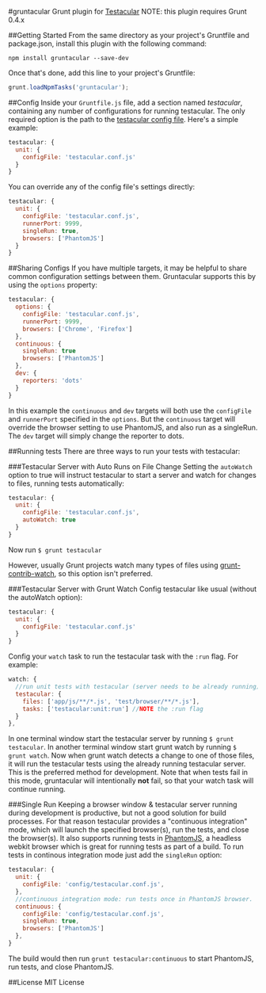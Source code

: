 #gruntacular
Grunt plugin for [Testacular](http://vojtajina.github.com/testacular/)
NOTE: this plugin requires Grunt 0.4.x

##Getting Started
From the same directory as your project's Gruntfile and package.json, install this plugin with the following command:

`npm install gruntacular --save-dev`

Once that's done, add this line to your project's Gruntfile:

```js
grunt.loadNpmTasks('gruntacular');
```

##Config
Inside your `Gruntfile.js` file, add a section named *testacular*, containing any number of configurations for running testacular. The only required option is the path to the [testacular config file](https://github.com/vojtajina/testacular/wiki/Configuration-File-Overview). Here's a simple example:

```js
testacular: {
  unit: {
    configFile: 'testacular.conf.js'
  }
}
```

You can override any of the config file's settings directly:

```js
testacular: {
  unit: {
    configFile: 'testacular.conf.js',
    runnerPort: 9999,
    singleRun: true,
    browsers: ['PhantomJS']
  }
}
```

##Sharing Configs
If you have multiple targets, it may be helpful to share common configuration settings between them. Gruntacular supports this by using the `options` property:

```js
testacular: {
  options: {
    configFile: 'testacular.conf.js',
    runnerPort: 9999,
    browsers: ['Chrome', 'Firefox']
  },
  continuous: {
    singleRun: true
    browsers: ['PhantomJS']
  },
  dev: {
    reporters: 'dots'
  }
}
```

In this example the `continuous` and `dev` targets will both use the `configFile` and `runnerPort` specified in the `options`. But the `continuous` target will override the browser setting to use PhantomJS, and also run as a singleRun. The `dev` target will simply change the reporter to dots.

##Running tests
There are three ways to run your tests with testacular:

###Testacular Server with Auto Runs on File Change
Setting the `autoWatch` option to true will instruct testacular to start a server and watch for changes to files, running tests automatically:

```js
testacular: {
  unit: {
    configFile: 'testacular.conf.js',
    autoWatch: true
  }
}
```
Now run `$ grunt testacular`

However, usually Grunt projects watch many types of files using [grunt-contrib-watch](https://github.com/gruntjs/grunt-contrib-watch), so this option isn't preferred. 

###Testacular Server with Grunt Watch
Config testacular like usual (without the autoWatch option):

```js
testacular: {
  unit: {
    configFile: 'testacular.conf.js'
  }
}
```

Config your `watch` task to run the testacular task with the `:run` flag. For example:

```js
watch: {
  //run unit tests with testacular (server needs to be already running)
  testacular: {
    files: ['app/js/**/*.js', 'test/browser/**/*.js'],
    tasks: ['testacular:unit:run'] //NOTE the :run flag
  }
},
```

In one terminal window start the testacular server by running `$ grunt testacular`. In another terminal window start grunt watch by running `$ grunt watch`. Now when grunt watch detects a change to one of those files, it will run the testacular tests using the already running testacular server. This is the preferred method for development. Note that when tests fail in this mode, gruntacular will intentionally **not** fail, so that your watch task will continue running.

###Single Run
Keeping a browser window & testacular server running during development is productive, but not a good solution for build processes. For that reason testacular provides a "continuous integration" mode, which will launch the specified browser(s), run the tests, and close the browser(s). It also supports running tests in [PhantomJS](http://phantomjs.org/), a headless webkit browser which is great for running tests as part of a build. To run tests in continous integration mode just add the `singleRun` option:

```js
testacular: {
  unit: {
    configFile: 'config/testacular.conf.js',
  },
  //continuous integration mode: run tests once in PhantomJS browser.
  continuous: {
    configFile: 'config/testacular.conf.js',
    singleRun: true,
    browsers: ['PhantomJS']
  },
}
```

The build would then run `grunt testacular:continuous` to start PhantomJS, run tests, and close PhantomJS.

##License
MIT License